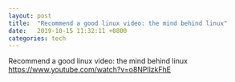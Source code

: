 ```yaml
---
layout: post
title:  "Recommend a good linux video: the mind behind linux"
date:   2019-10-15 11:32:11 +0800
categories: tech
---
```

Recommend a good linux video: the mind behind linux
https://www.youtube.com/watch?v=o8NPllzkFhE

